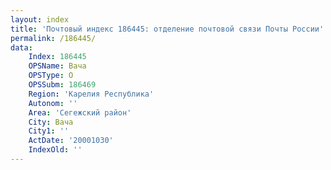```yaml
---
layout: index
title: 'Почтовый индекс 186445: отделение почтовой связи Почты России'
permalink: /186445/
data:
    Index: 186445
    OPSName: Вача
    OPSType: О
    OPSSubm: 186469
    Region: 'Карелия Республика'
    Autonom: ''
    Area: 'Сегежский район'
    City: Вача
    City1: ''
    ActDate: '20001030'
    IndexOld: ''
---
```

